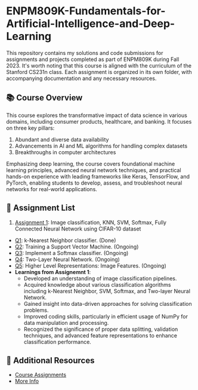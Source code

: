 # ENPM809K-Fundamentals-for-Artificial-Intelligence-and-Deep-Learning 
This repository contains my solutions and code submissions for assignments and projects completed as part of ENPM809K during Fall 2023. It's worth noting that this course is aligned with the curriculum of the Stanford CS231n class. Each assignment is organized in its own folder, with accompanying documentation and any necessary resources.

## 📚 Course Overview
This course explores the transformative impact of data science in various domains, including consumer products, healthcare, and banking. It focuses on three key pillars:
1. Abundant and diverse data availability
2. Advancements in AI and ML algorithms for handling complex datasets
3. Breakthroughs in computer architectures

Emphasizing deep learning, the course covers foundational machine learning principles, advanced neural network techniques, and practical hands-on experience with leading frameworks like Keras, TensorFlow, and PyTorch, enabling students to develop, assess, and troubleshoot neural networks for real-world applications.

## 📄 Assignment List
1. [Assignment 1](https://github.com/Rishikesh-Jadhav/ENPM809K-Fundamentals-for-Artificial-Intelligence-and-Deep-Learning/tree/main/assignment1): Image classification, KNN, SVM, Softmax, Fully Connected Neural Network using CIFAR-10 dataset
 - [Q1](https://github.com/Rishikesh-Jadhav/ENPM809K-Fundamentals-for-Artificial-Intelligence-and-Deep-Learning/blob/main/assignment1/assignment1/knn.ipynb): k-Nearest Neighbor classifier. (Done)
 - [Q2](https://github.com/Rishikesh-Jadhav/ENPM809K-Fundamentals-for-Artificial-Intelligence-and-Deep-Learning/blob/main/assignment1/assignment1/svm.ipynb): Training a Support Vector Machine. (Ongoing)
 - [Q3](https://github.com/Rishikesh-Jadhav/ENPM809K-Fundamentals-for-Artificial-Intelligence-and-Deep-Learning/blob/main/assignment1/assignment1/softmax.ipynb): Implement a Softmax classifier. (Ongoing)
 - [Q4](https://github.com/Rishikesh-Jadhav/ENPM809K-Fundamentals-for-Artificial-Intelligence-and-Deep-Learning/blob/main/assignment1/assignment1/two_layer_net.ipynb): Two-Layer Neural Network. (Ongoing)
 - [Q5](https://github.com/Rishikesh-Jadhav/ENPM809K-Fundamentals-for-Artificial-Intelligence-and-Deep-Learning/blob/main/assignment1/assignment1/features.ipynb): Higher Level Representations: Image Features. (Ongoing)
- **Learnings from Assignemnt 1**: 
  - Developed an understanding of image classification pipelines.
  - Acquired knowledge about various classification algorithms including k-Nearest Neighbor, SVM, Softmax, and Two-layer Neural Network.
  - Gained insight into data-driven approaches for solving classification problems.
  - Improved coding skills, particularly in efficient usage of NumPy for data manipulation and processing.
  - Recognized the significance of proper data splitting, validation techniques, and advanced feature representations to enhance classification performance.


## 📝 Additional Resources
- [Course Assignments](https://cs231n.github.io/assignments2023/)
- [More Info](https://mage.umd.edu/enpm809k)
